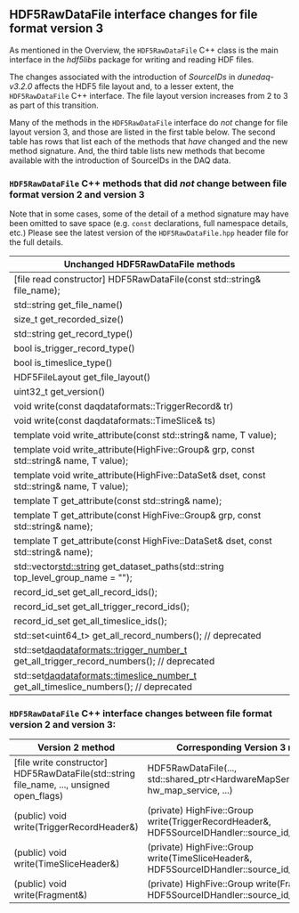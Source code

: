 ## HDF5RawDataFile interface changes for file format version 3

As mentioned in the Overview, the `HDF5RawDataFile` C++ class is the main interface in the _hdf5libs_ package for writing and reading HDF files.

The changes associated with the introduction of _SourceIDs_ in _dunedaq-v3.2.0_ affects the HDF5 file layout and, to a lesser extent, the `HDF5RawDataFile` C++ interface.  The file layout version increases from 2 to 3 as part of this transition.

Many of the methods in the `HDF5RawDataFile` interface do *not* change for file layout version 3, and those are listed in the first table below.  The second table has rows that list each of the methods that *have* changed and the new method signature.  And, the third table lists new methods that become available with the introduction of SourceIDs in the DAQ data.

### `HDF5RawDataFile` C++ methods that did *not* change between file format version 2 and version 3

Note that in some cases, some of the detail of a method signature may have been omitted to save space (e.g. `const` declarations, full namespace details, etc.)  Please see the latest version of the `HDF5RawDataFile.hpp` header file for the full details.

| Unchanged HDF5RawDataFile methods |
| --- | 
| [file read constructor]  HDF5RawDataFile(const std::string& file_name); |
| std::string get_file_name() |
| size_t get_recorded_size() |
| std::string get_record_type() |
| bool is_trigger_record_type() |
| bool is_timeslice_type() |
| HDF5FileLayout get_file_layout() |
| uint32_t get_version() |
| void write(const daqdataformats::TriggerRecord& tr) |
| void write(const daqdataformats::TimeSlice& ts) |
| template<typename T> void write_attribute(const std::string& name, T value); |
| template<typename T> void write_attribute(HighFive::Group& grp, const std::string& name, T value); |
| template<typename T> void write_attribute(HighFive::DataSet& dset, const std::string& name, T value); |
| template<typename T> T get_attribute(const std::string& name); |
| template<typename T> T get_attribute(const HighFive::Group& grp, const std::string& name); |
| template<typename T> T get_attribute(const HighFive::DataSet& dset, const std::string& name); |
| std::vector<std::string> get_dataset_paths(std::string top_level_group_name = ""); |
| record_id_set get_all_record_ids(); |
| record_id_set get_all_trigger_record_ids(); |
| record_id_set get_all_timeslice_ids(); |
| std::set<uint64_t> get_all_record_numbers(); // deprecated |
| std::set<daqdataformats::trigger_number_t> get_all_trigger_record_numbers(); // deprecated |
| std::set<daqdataformats::timeslice_number_t> get_all_timeslice_numbers(); // deprecated |
  
### `HDF5RawDataFile` C++ interface changes between file format version 2 and version 3:

| Version 2 method | Corresponding Version 3 method |
| ---- | ---- |
| [file write constructor] HDF5RawDataFile(std::string file_name, ..., unsigned open_flags) | HDF5RawDataFile(..., std::shared_ptr&lt;HardwareMapService&gt; hw_map_service, ...) | 
| (public) void write(TriggerRecordHeader&) | (private) HighFive::Group write(TriggerRecordHeader&, HDF5SourceIDHandler::source_id_path_map_t&) |
| (public) void write(TimeSliceHeader&) | (private) HighFive::Group write(TimeSliceHeader&, HDF5SourceIDHandler::source_id_path_map_t&) |
| (public) void write(Fragment&) | (private) HighFive::Group write(Fragment&, HDF5SourceIDHandler::source_id_path_map_t&) |

